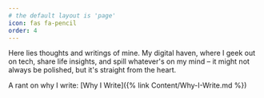 ```yaml
---
# the default layout is 'page'
icon: fas fa-pencil
order: 4
---
```

Here lies thoughts and writings of mine.
My digital haven, where I geek out on tech, share life insights, and spill whatever's on my mind – it might not always be polished, but it's straight from the heart.


A rant on why I write: [Why I Write]({% link Content/Why-I-Write.md %})